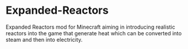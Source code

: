 # Expanded-Reactors
Expanded Reactors mod for Minecraft aiming in introducing realistic reactors into the game that generate heat which can be converted into steam and then into electricity.

